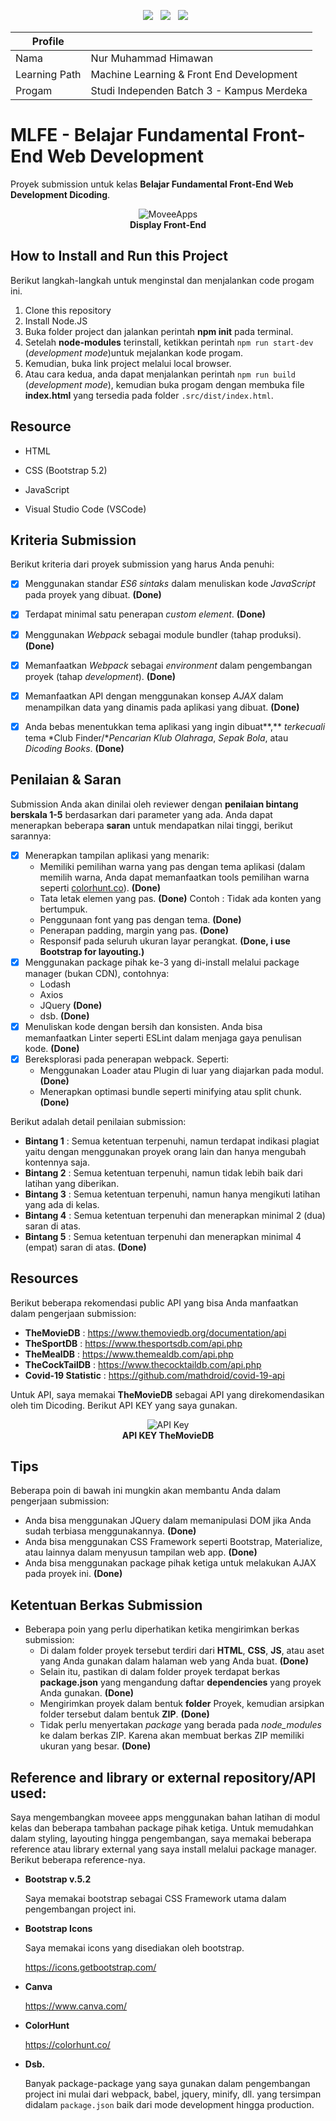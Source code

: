<p align='center'>
  <a href="https://nodejs.org/en/">
    <img src="https://img.shields.io/badge/Node.js-43853D?style=for-the-badge&logo=node.js&logoColor=white"/></a>&nbsp;&nbsp;
  <a href="https://getbootstrap.com/">
    <img src="https://img.shields.io/badge/Bootstrap-563D7C?style=for-the-badge&logo=bootstrap&logoColor=white"/></a>&nbsp;&nbsp;
  <a href="https://www.javascript.com/">
    <img src="https://img.shields.io/badge/JavaScript-F7DF1E?style=for-the-badge&logo=javascript&logoColor=black"/></a>&nbsp;&nbsp;
</p>


<div align="center">

| Profile       |                                           |
| ------------- | ----------------------------------------- |
| Nama          | Nur Muhammad Himawan                      |
| Learning Path | Machine Learning & Front End Development  |
| Progam        | Studi Independen Batch 3 - Kampus Merdeka |

</div>

# MLFE - Belajar Fundamental Front-End Web Development

Proyek submission untuk kelas **Belajar Fundamental Front-End Web Development Dicoding**.

<div align="center">
<figure>
    <img src ="https://github.com/nurmuhimawann/MoveeApps/blob/main/src/assets/moveee.png?raw=true" alt="MoveeApps">
    <figcaption align="center"><b>Display Front-End</b></figcaption>
</figure>
</div>

## How to Install and Run this Project

Berikut langkah-langkah untuk menginstal dan menjalankan code progam ini.

1. Clone this repository
2. Install Node.JS
3. Buka folder project dan jalankan perintah **npm init** pada terminal.
4. Setelah **node-modules** terinstall, ketikkan perintah `npm run start-dev` (*development mode*)untuk mejalankan kode progam.
5. Kemudian, buka link project melalui local browser.
6. Atau cara kedua, anda dapat menjalankan perintah `npm run build` (*development mode*), kemudian buka progam dengan membuka file **index.html** yang tersedia pada folder `.src/dist/index.html`.



## Resource

- HTML

- CSS (Bootstrap 5.2)

- JavaScript

- Visual Studio Code (VSCode)

  

## Kriteria Submission

Berikut kriteria dari proyek submission yang harus Anda penuhi:

- [x] Menggunakan standar *ES6 sintaks* dalam menuliskan kode *JavaScript* pada proyek yang dibuat. **(Done)**

- [x] Terdapat minimal satu penerapan *custom element*. **(Done)**

- [x] Menggunakan *Webpack* sebagai module bundler (tahap produksi). **(Done)**

- [x] Memanfaatkan *Webpack* sebagai *environment* dalam pengembangan proyek (tahap *development*). **(Done)**

- [x] Memanfaatkan API dengan menggunakan konsep *AJAX* dalam menampilkan data yang dinamis pada aplikasi yang dibuat. **(Done)**

- [x] Anda bebas menentukkan tema aplikasi yang ingin dibuat**,** *terkecuali* tema *Club Finder/**Pencarian Klub Olahraga*, *Sepak Bola*, atau *Dicoding Books*. **(Done)**

  

## Penilaian & Saran

Submission Anda akan dinilai oleh reviewer dengan **penilaian bintang berskala 1-5** berdasarkan dari parameter yang ada. Anda dapat menerapkan beberapa **saran** untuk mendapatkan nilai tinggi, berikut sarannya:

- [x] Menerapkan tampilan aplikasi yang menarik: 
  - Memiliki pemilihan warna yang pas dengan tema aplikasi (dalam memilih warna, Anda dapat memanfaatkan tools pemilihan warna seperti [colorhunt.co](http://colorhunt.co/)). **(Done)**
  - Tata letak elemen yang pas. **(Done)**
    Contoh : Tidak ada konten yang bertumpuk.
  - Penggunaan font yang pas dengan tema. **(Done)**
  - Penerapan padding, margin yang pas. **(Done)**
  - Responsif pada seluruh ukuran layar perangkat. **(Done, i use Bootstrap for layouting.)**
- [x] Menggunakan package pihak ke-3 yang di-install melalui package manager (bukan CDN), contohnya:
  - Lodash
  - Axios
  - JQuery **(Done)**
  - dsb. **(Done)**
- [x] Menuliskan kode dengan bersih dan konsisten. Anda bisa memanfaatkan Linter seperti ESLint dalam menjaga gaya penulisan kode. **(Done)**
- [x] Bereksplorasi pada penerapan webpack. Seperti: 
  - Menggunakan Loader atau Plugin di luar yang diajarkan pada modul. **(Done)**
  - Menerapkan optimasi bundle seperti minifying atau split chunk. **(Done)**

Berikut adalah detail penilaian submission:

- **Bintang 1** : Semua ketentuan terpenuhi, namun terdapat indikasi plagiat yaitu dengan menggunakan proyek orang lain dan hanya mengubah kontennya saja.
- **Bintang 2** : Semua ketentuan terpenuhi, namun tidak lebih baik dari latihan yang diberikan.
- **Bintang 3** : Semua ketentuan terpenuhi, namun hanya mengikuti latihan yang ada di kelas.
- **Bintang 4** : Semua ketentuan terpenuhi dan menerapkan minimal 2 (dua) saran di atas.
- **Bintang 5** : Semua ketentuan terpenuhi dan menerapkan minimal 4 (empat) saran di atas. **(Done)**



## Resources

Berikut beberapa rekomendasi public API yang bisa Anda manfaatkan dalam pengerjaan submission:

- **TheMovieDB** : https://www.themoviedb.org/documentation/api
- **TheSportDB** : https://www.thesportsdb.com/api.php
- **TheMealDB** : https://www.themealdb.com/api.php
- **TheCockTailDB** : https://www.thecocktaildb.com/api.php
- **Covid-19 Statistic** : https://github.com/mathdroid/covid-19-api

Untuk API, saya memakai **TheMovieDB** sebagai API yang direkomendasikan oleh tim Dicoding. Berikut API KEY yang saya gunakan. 

<div align="center">
<figure>
    <img src ="https://github.com/nurmuhimawann/MoveeApps/blob/main/src/assets/api-key.png?raw=true" alt="API Key">
    <figcaption align="center"><b>API KEY TheMovieDB</b></figcaption>
</figure>
</div>



## Tips

Beberapa poin di bawah ini mungkin akan membantu Anda dalam pengerjaan submission:

- Anda bisa menggunakan JQuery dalam memanipulasi DOM jika Anda sudah terbiasa menggunakannya. **(Done)**
- Anda bisa menggunakan CSS Framework seperti Bootstrap, Materialize, atau lainnya dalam menyusun tampilan web app. **(Done)**
- Anda bisa menggunakan package pihak ketiga untuk melakukan AJAX pada proyek ini. **(Done)**



## Ketentuan Berkas Submission

- Beberapa poin yang perlu diperhatikan ketika mengirimkan berkas submission:
  - Di dalam folder proyek tersebut terdiri dari **HTML**, **CSS**, **JS**, atau aset yang Anda gunakan dalam halaman web yang Anda buat. **(Done)**
  - Selain itu, pastikan di dalam folder proyek terdapat berkas **package.json** yang mengandung daftar **dependencies** yang proyek Anda gunakan. **(Done)**
  - Mengirimkan proyek dalam bentuk **folder** Proyek, kemudian arsipkan folder tersebut dalam bentuk **ZIP**. **(Done)**
  - Tidak perlu menyertakan *package* yang berada pada *node_modules* ke dalam berkas ZIP. Karena akan membuat berkas ZIP memiliki ukuran yang besar. **(Done)**



## Reference and library or external repository/API used:

Saya mengembangkan moveee apps menggunakan bahan latihan di modul kelas dan beberapa tambahan package pihak ketiga. Untuk memudahkan dalam styling, layouting hingga pengembangan, saya memakai beberapa reference atau library external yang saya install melalui package manager. Berikut beberapa reference-nya.

- **Bootstrap v.5.2**

  Saya memakai bootstrap sebagai CSS Framework utama dalam pengembangan project ini.

- **Bootstrap Icons**

  Saya memakai icons yang disediakan oleh bootstrap.

  https://icons.getbootstrap.com/

- **Canva**

  https://www.canva.com/
  
- **ColorHunt**

  https://colorhunt.co/
  
- **Dsb.**

  Banyak package-package yang saya gunakan dalam pengembangan project ini mulai dari webpack, babel, jquery, minify, dll. yang tersimpan didalam `package.json` baik dari mode development hingga production.
